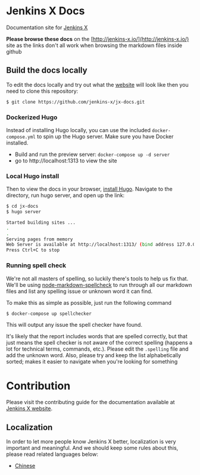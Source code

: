 # Jenkins X Docs

Documentation site for [Jenkins X](http://jenkins-x.io/)

**Please browse these docs** on the [http://jenkins-x.io/](http://jenkins-x.io/) site as the links don't all work when browsing the markdown files inside github


## Build the docs locally

To edit the docs locally and try out what the [website](http://jenkins-x.io/) will look like then you need to clone this repository:

```bash
$ git clone https://github.com/jenkins-x/jx-docs.git
```

### Dockerized Hugo

Instead of installing Hugo locally, you can use the included `docker-compose.yml` to spin up the Hugo server. Make sure you have Docker installed.

* Build and run the preview server: `docker-compose up -d server`
* go to http://localhost:1313 to view the site

### Local Hugo install

Then to view the docs in your browser, [install Hugo](https://gohugo.io/getting-started/installing).
Navigate to the directory, run hugo server, and open up the link:

```bash
$ cd jx-docs
$ hugo server

Started building sites ...
.
.
Serving pages from memory
Web Server is available at http://localhost:1313/ (bind address 127.0.0.1)
Press Ctrl+C to stop
```
### Running spell check

We're not all masters of spelling, so luckily there's tools to help us fix that. We'll be using [node-markdown-spellcheck](https://github.com/lukeapage/node-markdown-spellcheck) to run through all our markdown files and list any spelling issue or unknown word it can find.

To make this as simple as possible, just run the following command

```bash
$ docker-compose up spellchecker
```

This will output any issue the spell checker have found.

It's likely that the report includes words that are spelled correctly, but that just means the spell checker is not aware of the correct spelling (happens a lot for technical terms, commands, etc.). Please edit the `.spelling` file and add the unknown word.
Also, please try and keep the list alphabetically sorted; makes it easier to navigate when you're looking for something

# Contribution

Please visit the contributing guide for the documentation available at [Jenkins X website](https://jenkins-x.io/contribute/documentation/).

## Localization

In order to let more people know Jenkins X better, localization is very important and meaningful. And we should keep some rules about this, please read related languages below:

* [Chinese](Localization_Chinese.md)
